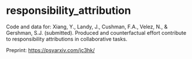 # responsibility_attribution
Code and data for: Xiang, Y., Landy, J., Cushman, F.A., Velez, N., & Gershman, S.J. (submitted). Produced and counterfactual effort contribute to responsibility attributions in collaborative tasks.

Preprint: https://psyarxiv.com/jc3hk/
